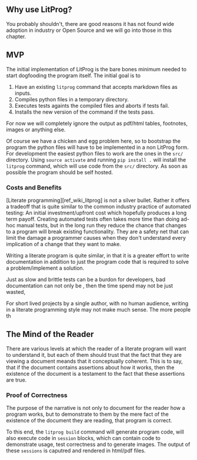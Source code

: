 ## Why use LitProg?

You probably shouldn't, there are good reasons it has not found wide adoption in industry or Open Source and we will go into those in this chapter.

## MVP

The initial implementation of LitProg is the bare bones minimum needed to start dogfooding the program itself. The initial goal is to

 1. Have an existing `litprog` command that accepts markdown files as inputs.
 2. Compiles python files in a temporary directory.
 3. Executes tests againts the compiled files and aborts if tests fail.
 4. Installs the new version of the command if the tests pass.

For now we will completely ignore the output as pdf/html tables, footnotes,
images or anything else.

Of course we have a chicken and egg problem here, so to bootstrap the program the python files will have to be implemented in a non LitProg form. For development the easiest python files to work are the ones in the `src/` directory. Using `source activate` and running `pip install .` will install the `litprog` command, which will use code from the `src/` directory. As soon as possible the program should be self hosted.

### Costs and Benefits

[Literate programming][ref_wiki_litprog] is not a silver bullet. Rather it offers a tradeoff that is quite similar to the common industry practice of automated testing: An initial investment/upfront cost which hopefully produces a long term payoff. Creating automated tests often takes more time than doing ad-hoc manual tests, but in the long run they reduce the chance that changes to a program will break existing functionality. They are a safety net that can limit the damage a programmer causes when they don't understand every implication of a change that they want to make.

Writing a literate program is quite similar, in that it is a greater effort to write documentation in addition to just the program code that is required to solve a problem/implement a solution. 

Just as slow and brittle tests can be a burdon for developers, bad documentation can not only be , then the time spend may not be just wasted, 

For short lived projects by a single author, with no human audience, writing in a literate programming style may not make much sense. The more people th


## The Mind of the Reader

There are various levels at which the reader of a literate program will want to understand it, but each of them should trust that the fact that they are viewing a document meands that it conceptually coherent. This is to say, that if the document contains assertions about how it works, then the existence of the document is a testament to the fact that these assertions are true.


### Proof of Correctness

The purpose of the narrative is not only to document for the reader how a program works, but to demonstrate to them by the mere fact of the existence of the document they are reading, that program is correct.

To this end, the `litprog build` command will generate program code, will also execute code in `session` blocks, which can contain code to demonstrate usage, test correctness and to generate images. The output of these `sessions` is caputred and rendered in html/pdf files.